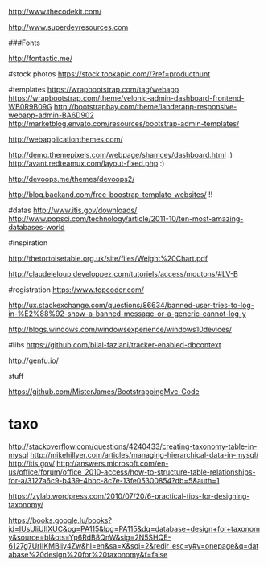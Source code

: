 
http://www.thecodekit.com/

http://www.superdevresources.com

###Fonts

http://fontastic.me/


#stock photos
https://stock.tookapic.com//?ref=producthunt


#templates
https://wrapbootstrap.com/tag/webapp
https://wrapbootstrap.com/theme/velonic-admin-dashboard-frontend-WB0R9B09G
http://bootstrapbay.com/theme/landerapp-responsive-webapp-admin-BA6D902
http://marketblog.envato.com/resources/bootstrap-admin-templates/

http://webapplicationthemes.com/

http://demo.themepixels.com/webpage/shamcey/dashboard.html :)
http://avant.redteamux.com/layout-fixed.php :)



http://devoops.me/themes/devoops2/


http://blog.backand.com/free-boostrap-template-websites/ !!


#datas
http://www.itis.gov/downloads/
http://www.popsci.com/technology/article/2011-10/ten-most-amazing-databases-world

#inspiration

http://thetortoisetable.org.uk/site/files/Weight%20Chart.pdf

http://claudeleloup.developpez.com/tutoriels/access/moutons/#LV-B

#registration 
https://www.topcoder.com/

http://ux.stackexchange.com/questions/86634/banned-user-tries-to-log-in-%E2%88%92-show-a-banned-message-or-a-generic-cannot-log-y


http://blogs.windows.com/windowsexperience/windows10devices/


#libs
https://github.com/bilal-fazlani/tracker-enabled-dbcontext

http://genfu.io/



stuff

https://github.com/MisterJames/BootstrappingMvc-Code

# taxo

http://stackoverflow.com/questions/4240433/creating-taxonomy-table-in-mysql
http://mikehillyer.com/articles/managing-hierarchical-data-in-mysql/
http://itis.gov/
http://answers.microsoft.com/en-us/office/forum/office_2010-access/how-to-structure-table-relationships-for-a/3127a6c9-b439-4bbc-8c7e-13fe05300854?db=5&auth=1

https://zylab.wordpress.com/2010/07/20/6-practical-tips-for-designing-taxonomy/

https://books.google.lu/books?id=IUsUliUIIXUC&pg=PA115&lpg=PA115&dq=database+design+for+taxonomy&source=bl&ots=Yp6RdB8QnW&sig=2N5SHQE-6127g7UrIIKMBliy4Zw&hl=en&sa=X&sqi=2&redir_esc=y#v=onepage&q=database%20design%20for%20taxonomy&f=false
